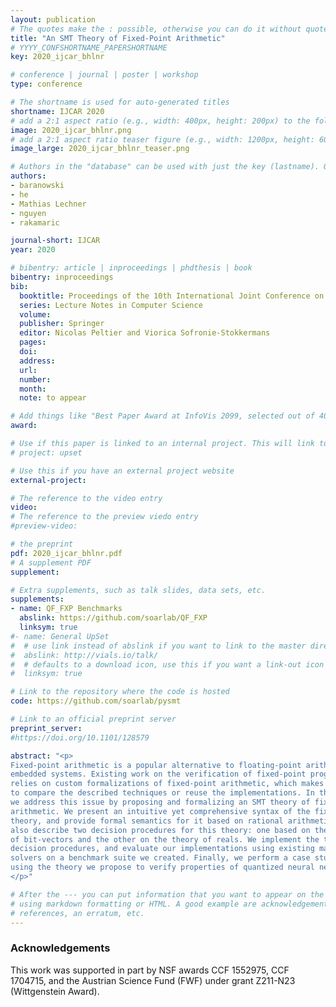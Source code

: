 ```yaml
---
layout: publication
# The quotes make the : possible, otherwise you can do it without quotes
title: "An SMT Theory of Fixed-Point Arithmetic"
# YYYY_CONFSHORTNAME_PAPERSHORTNAME
key: 2020_ijcar_bhlnr

# conference | journal | poster | workshop
type: conference

# The shortname is used for auto-generated titles
shortname: IJCAR 2020
# add a 2:1 aspect ratio (e.g., width: 400px, height: 200px) to the folder /assets/images/papers/
image: 2020_ijcar_bhlnr.png
# add a 2:1 aspect ratio teaser figure (e.g., width: 1200px, height: 600px) to the folder /assets/images/papers/
image_large: 2020_ijcar_bhlnr_teaser.png

# Authors in the "database" can be used with just the key (lastname). Others can be written properly.
authors:
- baranowski 
- he
- Mathias Lechner
- nguyen
- rakamaric

journal-short: IJCAR
year: 2020

# bibentry: article | inproceedings | phdthesis | book
bibentry: inproceedings
bib:
  booktitle: Proceedings of the 10th International Joint Conference on Automated Reasoning (IJCAR)
  series: Lecture Notes in Computer Science
  volume:
  publisher: Springer
  editor: Nicolas Peltier and Viorica Sofronie-Stokkermans
  pages:
  doi:
  address:
  url:
  number:
  month:
  note: to appear

# Add things like "Best Paper Award at InfoVis 2099, selected out of 4000 submissions"
award:

# Use if this paper is linked to an internal project. This will link to the project site
# project: upset

# Use this if you have an external project website
external-project:

# The reference to the video entry
video:
# The reference to the preview viedo entry
#preview-video:

# the preprint
pdf: 2020_ijcar_bhlnr.pdf
# A supplement PDF
supplement:

# Extra supplements, such as talk slides, data sets, etc.
supplements:
- name: QF_FXP Benchmarks
  abslink: https://github.com/soarlab/QF_FXP
  linksym: true
#- name: General UpSet
#  # use link instead of abslink if you want to link to the master directory
#  abslink: http://vials.io/talk/
#  # defaults to a download icon, use this if you want a link-out icon
#  linksym: true

# Link to the repository where the code is hosted
code: https://github.com/soarlab/pysmt

# Link to an official preprint server
preprint_server:
#https://doi.org/10.1101/128579

abstract: "<p>
Fixed-point arithmetic is a popular alternative to floating-point arithmetic on
embedded systems. Existing work on the verification of fixed-point programs
relies on custom formalizations of fixed-point arithmetic, which makes it hard
to compare the described techniques or reuse the implementations. In this paper,
we address this issue by proposing and formalizing an SMT theory of fixed-point
arithmetic. We present an intuitive yet comprehensive syntax of the fixed-point
theory, and provide formal semantics for it based on rational arithmetic. We
also describe two decision procedures for this theory: one based on the theory
of bit-vectors and the other on the theory of reals. We implement the two
decision procedures, and evaluate our implementations using existing mature SMT
solvers on a benchmark suite we created. Finally, we perform a case study of
using the theory we propose to verify properties of quantized neural networks.
</p>"

# After the --- you can put information that you want to appear on the website
# using markdown formatting or HTML. A good example are acknowledgements, extra
# references, an erratum, etc.
---
```

### Acknowledgements

This work was supported in part by NSF awards CCF 1552975, CCF 1704715, and the
Austrian Science Fund (FWF) under grant Z211-N23 (Wittgenstein Award).
